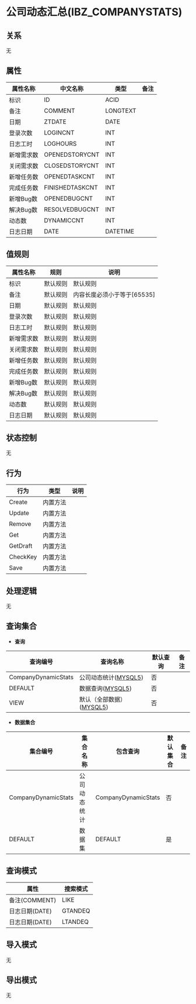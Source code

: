 # 公司动态汇总(IBZ_COMPANYSTATS)

  

## 关系
无

## 属性

| 属性名称        |    中文名称    | 类型     |  备注  |
| --------   |------------| -----   |  -------- | 
|标识|ID|ACID|&nbsp;|
|备注|COMMENT|LONGTEXT|&nbsp;|
|日期|ZTDATE|DATE|&nbsp;|
|登录次数|LOGINCNT|INT|&nbsp;|
|日志工时|LOGHOURS|INT|&nbsp;|
|新增需求数|OPENEDSTORYCNT|INT|&nbsp;|
|关闭需求数|CLOSEDSTORYCNT|INT|&nbsp;|
|新增任务数|OPENEDTASKCNT|INT|&nbsp;|
|完成任务数|FINISHEDTASKCNT|INT|&nbsp;|
|新增Bug数|OPENEDBUGCNT|INT|&nbsp;|
|解决Bug数|RESOLVEDBUGCNT|INT|&nbsp;|
|动态数|DYNAMICCNT|INT|&nbsp;|
|日志日期|DATE|DATETIME|&nbsp;|

## 值规则
| 属性名称    | 规则    |  说明  |
| --------   |------------| ----- | 
|标识|默认规则|默认规则|
|备注|默认规则|内容长度必须小于等于[65535]|
|日期|默认规则|默认规则|
|登录次数|默认规则|默认规则|
|日志工时|默认规则|默认规则|
|新增需求数|默认规则|默认规则|
|关闭需求数|默认规则|默认规则|
|新增任务数|默认规则|默认规则|
|完成任务数|默认规则|默认规则|
|新增Bug数|默认规则|默认规则|
|解决Bug数|默认规则|默认规则|
|动态数|默认规则|默认规则|
|日志日期|默认规则|默认规则|

## 状态控制

无


## 行为
| 行为    | 类型    |  说明  |
| --------   |------------| ----- | 
|Create|内置方法|&nbsp;|
|Update|内置方法|&nbsp;|
|Remove|内置方法|&nbsp;|
|Get|内置方法|&nbsp;|
|GetDraft|内置方法|&nbsp;|
|CheckKey|内置方法|&nbsp;|
|Save|内置方法|&nbsp;|

## 处理逻辑
无

## 查询集合

* **查询**

| 查询编号 | 查询名称       | 默认查询 |   备注|
| --------  | --------   | --------   | ----- |
|CompanyDynamicStats|公司动态统计([MYSQL5](../../appendix/query_MYSQL5.md#CompanyStats_CompanyDynamicStats))|否|&nbsp;|
|DEFAULT|数据查询([MYSQL5](../../appendix/query_MYSQL5.md#CompanyStats_Default))|否|&nbsp;|
|VIEW|默认（全部数据）([MYSQL5](../../appendix/query_MYSQL5.md#CompanyStats_View))|否|&nbsp;|

* **数据集合**

| 集合编号 | 集合名称   |  包含查询  | 默认集合 |   备注|
| --------  | --------   | -------- | --------   | ----- |
|CompanyDynamicStats|公司动态统计|CompanyDynamicStats|否|&nbsp;|
|DEFAULT|数据集|DEFAULT|是|&nbsp;|

## 查询模式
| 属性      |    搜索模式     |
| --------   |------------|
|备注(COMMENT)|LIKE|
|日志日期(DATE)|GTANDEQ|
|日志日期(DATE)|LTANDEQ|

## 导入模式
无


## 导出模式
无
